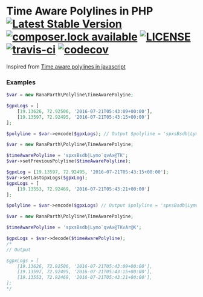 Time Aware Polylines in PHP [![Latest Stable Version](https://poser.pugx.org/ranaparth/time-aware-polyline-php/version)](https://packagist.org/packages/ranaparth/time-aware-polyline-php) [![composer.lock available](https://poser.pugx.org/ranaparth/time-aware-polyline-php/composerlock)](https://packagist.org/packages/ranaparth/time-aware-polyline-php) [![LICENSE](https://img.shields.io/badge/license-MIT-blue.svg)](https://github.com/ranaparth/time-aware-polyline-php/blob/master/LICENSE) [![travis-ci](https://travis-ci.org/ranaparth/time-aware-polyline-php.svg?branch=master)](https://travis-ci.org/ranaparth/time-aware-polyline-php) [![codecov](https://codecov.io/gh/ranaparth/time-aware-polyline-php/branch/master/graph/badge.svg)](https://codecov.io/gh/ranaparth/time-aware-polyline-php)
=========================

Inspired from [Time aware polylines in javascript](https://github.com/hypertrack/time-aware-polyline-js)

### Examples

```php
$var = new RanaParth\Polyline\TimeAwarePolyine;

$gpxLogs = [
    [19.13626, 72.92506, '2016-07-21T05:43:09+00:00'],
    [19.13597, 72.92495, '2016-07-21T05:43:15+00:00']
];

$polyline = $var->encode($gpxLogs); // Output $polyline = 'spxsBsdb|Lymo`qvAx@TK';
```

```php
$var = new RanaParth\Polyline\TimeAwarePolyine;

$timeAwarePolyline = 'spxsBsdb|Lymo`qvAx@TK';
$var->setPreviousPolyline($timeAwarePolyline);

$gpxLog = [19.13597, 72.92495, '2016-07-21T05:43:15+00:00'];
$var->setLastGpxLogs($gpxLog);
$gpxLogs = [
    [19.13553, 72.92469, '2016-07-21T05:43:21+00:00']
];

$polyline = $var->encode($gpxLogs) // Output $polyline = 'spxsBsdb|Lymo`qvAx@TKvAr@K';
```

```php
$var = new RanaParth\Polyline\TimeAwarePolyine;

$timeAwarePolyline = 'spxsBsdb|Lymo`qvAx@TKvAr@K';

$gpxLogs = $var->decode($timeAwarePolyline);
/*
// Output

$gpxLogs = [
    [19.13626, 72.92506, '2016-07-21T05:43:09+00:00'],
    [19.13597, 72.92495, '2016-07-21T05:43:15+00:00'],
    [19.13553, 72.92469, '2016-07-21T05:43:21+00:00'],
];
*/
```
